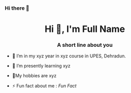 ### Hi there 👋

<h1 align="center">Hi 👋, I'm Full Name</h1>
<h3 align="center">A short line about you</h3>

- 🔭 I’m in my xyz year in xyz course in UPES, Dehradun.
- 🌱 I’m presently learning  xyz
- 💬My hobbies are xyz

- ⚡ Fun fact about me :   *Fun Fact*
